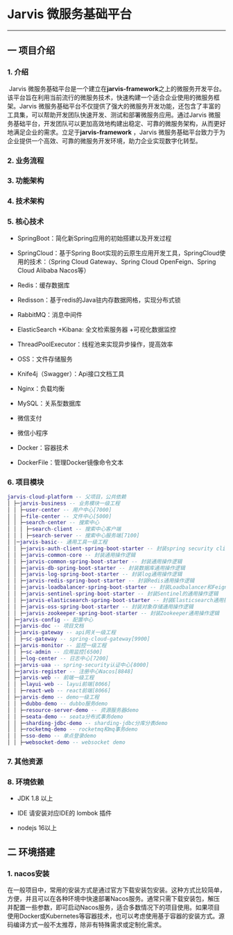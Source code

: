 # Jarvis 微服务基础平台

------

## 一 项目介绍

### 1. 介绍

​ Jarvis 微服务基础平台是一个建立在**jarvis-framework**之上的微服务开发平台。该平台旨在利用当前流行的微服务技术，快速构建一个适合企业使用的微服务框架。Jarvis
微服务基础平台不仅提供了强大的微服务开发功能，还包含了丰富的工具集，可以帮助开发团队快速开发、测试和部署微服务应用。通过Jarvis
微服务基础平台，开发团队可以更加高效地构建出稳定、可靠的微服务架构，从而更好地满足企业的需求。立足于**jarvis-framework**
，Jarvis 微服务基础平台致力于为企业提供一个高效、可靠的微服务开发环境，助力企业实现数字化转型。

### 2. 业务流程

### 3. 功能架构

### 4. 技术架构

### 5. 核心技术

- SpringBoot：简化新Spring应用的初始搭建以及开发过程


- SpringCloud：基于Spring Boot实现的云原生应用开发工具，SpringCloud使用的技术：（Spring Cloud Gateway、Spring Cloud
  OpenFeign、Spring Cloud Alibaba Nacos等）


- Redis：缓存数据库

- Redisson：基于redis的Java驻内存数据网格，实现分布式锁

- RabbitMQ：消息中间件

- ElasticSearch +Kibana: 全文检索服务器 +可视化数据监控

- ThreadPoolExecutor：线程池来实现异步操作，提高效率

- OSS：文件存储服务

- Knife4j（Swagger）：Api接口文档工具

- Nginx：负载均衡

- MySQL：关系型数据库

- 微信支付

- 微信小程序

- Docker：容器技术

- DockerFile：管理Docker镜像命令文本

### 6. 项目模块

```lua
jarvis-cloud-platform -- 父项目，公共依赖
│ ├─jarvis-business -- 业务模块一级工程
│ │ ├─user-center -- 用户中心[7000]
│ │ ├─file-center -- 文件中心[5000]
│ │ ├─search-center -- 搜索中心
│ │ │ ├─search-client -- 搜索中心客户端
│ │ │ ├─search-server -- 搜索中心服务端[7100]
│ │─jarvis-basic-- 通用工具一级工程
│ │ ├─jarvis-auth-client-spring-boot-starter -- 封装spring security client端的通用操作逻辑
│ │ ├─jarvis-common-core -- 封装通用操作逻辑
│ │ ├─jarvis-common-spring-boot-starter -- 封装通用操作逻辑
│ │ ├─jarvis-db-spring-boot-starter -- 封装数据库通用操作逻辑
│ │ ├─jarvis-log-spring-boot-starter -- 封装log通用操作逻辑
│ │ ├─jarvis-redis-spring-boot-starter -- 封装Redis通用操作逻辑
│ │ ├─jarvis-loadbalancer-spring-boot-starter -- 封装Loadbalancer和Feign的通用操作逻辑
│ │ ├─jarvis-sentinel-spring-boot-starter -- 封装Sentinel的通用操作逻辑
│ │ ├─jarvis-elasticsearch-spring-boot-starter -- 封装Elasticsearch通用操作逻辑
│ │ ├─jarvis-oss-spring-boot-starter -- 封装对象存储通用操作逻辑
│ │ ├─jarvis-zookeeper-spring-boot-starter -- 封装Zookeeper通用操作逻辑
│ ├─jarvis-config -- 配置中心
│ ├─jarvis-doc -- 项目文档
│ ├─jarvis-gateway -- api网关一级工程
│ │ ├─sc-gateway -- spring-cloud-gateway[9900]
│ ├─jarvis-monitor -- 监控一级工程
│ │ ├─sc-admin -- 应用监控[6500]
│ │ ├─log-center -- 日志中心[7200]
│ ├─jarvis-uaa -- spring-security认证中心[8000]
│ ├─jarvis-register -- 注册中心Nacos[8848]
│ ├─jarvis-web -- 前端一级工程
│ │ ├─layui-web -- layui前端[8066]
│ │ ├─react-web -- react前端[8066]
│ ├─jarvis-demo -- demo一级工程
│ │ ├─dubbo-demo -- dubbo服务demo
│ │ ├─resource-server-demo -- 资源服务器demo
│ │ ├─seata-demo -- seata分布式事务demo
│ │ ├─sharding-jdbc-demo -- sharding-jdbc分库分表demo
│ │ ├─rocketmq-demo -- rocketmq和mq事务demo
│ │ ├─sso-demo -- 单点登录demo
│ │ ├─websocket-demo -- websocket demo
```
### 7. 其他资源

### 8. 环境依赖

- JDK 1.8 以上

- IDE 请安装对应IDE的 lombok 插件

- nodejs 16以上

## 二 环境搭建

### 1. nacos安装

在一般项目中，常用的安装方式是通过官方下载安装包安装。这种方式比较简单，方便，并且可以在各种环境中快速部署Nacos服务。通常只需下载安装包，解压并配置一些参数，即可启动Nacos服务，适合多数情况下的项目使用。如果项目使用Docker或Kubernetes等容器技术，也可以考虑使用基于容器的安装方式。源码编译方式一般不太推荐，除非有特殊需求或定制化需求。

